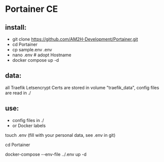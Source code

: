 # Portainer CE

## install:
* git clone https://github.com/AM2H-Development/Portainer.git
* cd Portainer
* cp sample.env .env
* nano .env # adopt Hostname
* docker compose up -d

## data:
all Traefik Letsencrypt Certs are stored in volume "traefik_data", config files are read in ./

## use:
* config files in ./
* or Docker labels




touch .env (fill with your personal data, see .env in git)

cd Portainer

docker-compose --env-file ../.env up -d

